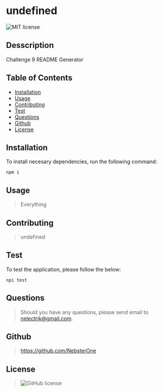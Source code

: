 # undefined
![MIT license](https://img.shields.io/badge/license-MIT-blue.svg)  






## Desscription
Challenge 9 README Generator

## Table of Contents
  
  * [Installation](#installation)
  * [Usage](#usage)
  * [Contributing](#contributing)
  * [Test](#test)
  * [Questions](#questions)
  * [Github](#github)
  * [License](#license)
  
  ## Installation
  To install necesary dependencies, run the following command:
  
  ```
  npm i
  ```
  
  ## Usage
  > Everything
  
  ## Contributing
  > undefined
  
  ## Test 
  To test the application, please follow the below:
  ```
  npi test
  ```
  ## Questions
  > Should you have any questions, please send email to nelectrik@gmail.com. 
  
  ## Github
  > https://github.com/NebsterOne
  
  
  ## License 
  > ![GitHub license](https://img.shields.io/badge/license-MIT-blue.svg)
